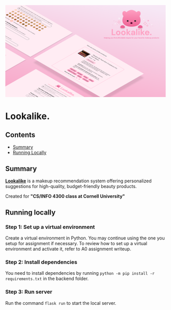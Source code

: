 <p style="text-align:center">
<img src="backend\static\images\lookalike_README.png" width="600px">  
</p>

# Lookalike.

## Contents

- [Summary](#summary)
- [Running Locally](#running-locally)

## Summary

[**Lookalike**](http://4300showcase.infosci.cornell.edu:5179/) is a makeup recommendation system offering personalized suggestions for high-quality, budget-friendly beauty products.

Created for **"CS/INFO 4300 class at Cornell University"**

## Running locally

### Step 1: Set up a virtual environment
Create a virtual environment in Python. You may continue using the one you setup for assignment if necessary. To review how to set up a virtual environment and activate it, refer to A0 assignment writeup.

### Step 2: Install dependencies
You need to install dependencies by running `python -m pip install -r requirements.txt` in the backend folder.

### Step 3: Run server

Run the command `flask run` to start the local server.
